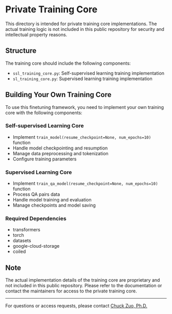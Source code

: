 # Private Training Core

This directory is intended for private training core implementations. The actual training logic is not included in this public repository for security and intellectual property reasons.

## Structure

The training core should include the following components:

- `ssl_training_core.py`: Self-supervised learning training implementation
- `sl_training_core.py`: Supervised learning training implementation

## Building Your Own Training Core

To use this finetuning framework, you need to implement your own training core with the following components:

### Self-supervised Learning Core
- Implement `train_model(resume_checkpoint=None, num_epochs=10)` function
- Handle model checkpointing and resumption
- Manage data preprocessing and tokenization
- Configure training parameters

### Supervised Learning Core
- Implement `train_qa_model(resume_checkpoint=None, num_epochs=10)` function
- Process QA pairs data
- Handle model training and evaluation
- Manage checkpoints and model saving

### Required Dependencies
- transformers
- torch
- datasets
- google-cloud-storage
- coiled

## Note

The actual implementation details of the training core are proprietary and not included in this public repository. Please refer to the documentation or contact the maintainers for access to the private training core.

---

For questions or access requests, please contact [Chuck Zuo, Ph.D.](https://github.com/dkflameEDU) 